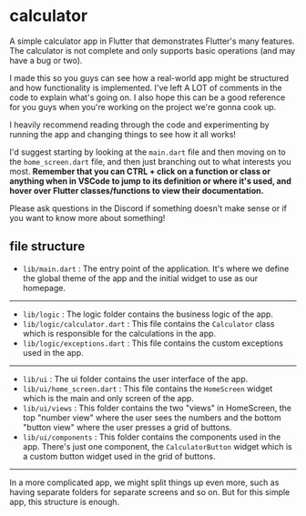 # calculator

A simple calculator app in Flutter that demonstrates Flutter's many features. The calculator is not complete and only supports basic operations (and may have a bug or two).

I made this so you guys can see how a real-world app might be structured and how functionality is implemented. I've left A LOT of comments in the code to explain what's going on. I also hope this can be a good reference for you guys when you're working on the project we're gonna cook up.

I heavily recommend reading through the code and experimenting by running the app and changing things to see how it all works!

I'd suggest starting by looking at the `main.dart` file and then moving on to the `home_screen.dart` file, and then just branching out to what interests you most. **Remember that you can CTRL + click on a function or class or anything when in VSCode to jump to its definition or where it's used, and hover over Flutter classes/functions to view their documentation.**

Please ask questions in the Discord if something doesn't make sense or if you want to know more about something!

## file structure

- `lib/main.dart` : The entry point of the application. It's where we define the global theme of the app and the initial widget to use as our homepage.

---

- `lib/logic` : The logic folder contains the business logic of the app.
- `lib/logic/calculator.dart` : This file contains the `Calculator` class which is responsible for the calculations in the app.
- `lib/logic/exceptions.dart` : This file contains the custom exceptions used in the app.

---

- `lib/ui` : The ui folder contains the user interface of the app.
- `lib/ui/home_screen.dart` : This file contains the `HomeScreen` widget which is the main and only screen of the app.
- `lib/ui/views` : This folder contains the two "views" in HomeScreen, the top "number view" where the user sees the numbers and the bottom "button view" where the user presses a grid of buttons.
- `lib/ui/components` : This folder contains the components used in the app. There's just one component, the `CalculatorButton` widget which is a custom button widget used in the grid of buttons.

---

In a more complicated app, we might split things up even more, such as having separate folders for separate screens and so on. But for this simple app, this structure is enough.
